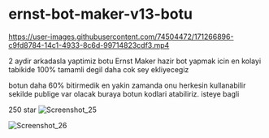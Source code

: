 # ernst-bot-maker-v13-botu

https://user-images.githubusercontent.com/74504472/171266896-c9fd8784-14c1-4933-8c6d-99714823cdf3.mp4

2 aydir arkadasla yaptimiz botu Ernst Maker hazir bot yapmak icin en kolayi tabikide 100% tamamli degil daha cok sey ekliyecegiz

botun daha 60% bitirmedik en yakin zamanda onu herkesin kullanabilir sekilde publige var olacak buraya botun kodlari atabiliriz.
isteye bagli 
 
 250 star
![Screenshot_25](https://user-images.githubusercontent.com/74504472/171268302-b10ad4b1-79ef-4bfd-a46f-4de958292a0d.png)

![Screenshot_26](https://user-images.githubusercontent.com/74504472/171268434-b0cd3a52-55f9-4304-bbe6-03536b18d669.png)
